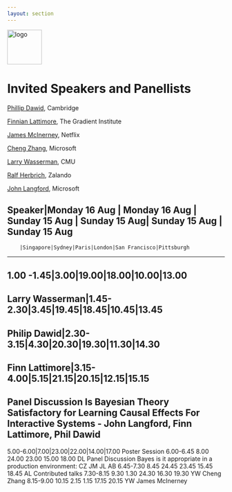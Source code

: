 ```yaml
---
layout: section
---
```


<img height="80" src="{{ site.logo }}" class="rounded mx-auto d-block" alt="logo">


# Invited Speakers and Panellists

[Phillip Dawid](http://www.statslab.cam.ac.uk/~apd/), Cambridge

[Finnian Lattimore](https://scholar.google.com/citations?user=XlzIPUkAAAAJ&hl=en), The Gradient Institute

[James McInerney](https://jamesmc.com/about-me), Netflix

[Cheng Zhang](https://cheng-zhang.org), Microsoft

[Larry Wasserman](https://www.stat.cmu.edu/~larry/), CMU

[Ralf Herbrich](https://scholar.google.com.au/citations?user=RuvHkikAAAAJ&hl=en), Zalando

[John Langford](https://www.microsoft.com/en-us/research/people/jcl/), Microsoft


Speaker|Monday 16 Aug | Monday 16 Aug | Sunday 15 Aug | Sunday 15 Aug| Sunday 15 Aug | Sunday 15 Aug
---------------------------------------------------------------------------------------------
        |Singapore|Sydney|Paris|London|San Francisco|Pittsburgh
---------------------------------------------------------------------------------------------
1.00 -1.45|3.00|19.00|18.00|10.00|13.00
---------------------------------------------------------------------------------------------
Larry Wasserman|1.45-2.30|3.45|19.45|18.45|10.45|13.45
---------------------------------------------------------------------------------------------
Philip Dawid|2.30-3.15|4.30|20.30|19.30|11.30|14.30
---------------------------------------------------------------------------------------------
Finn Lattimore|3.15-4.00|5.15|21.15|20.15|12.15|15.15
---------------------------------------------------------------------------------------------




Panel Discussion Is Bayesian Theory Satisfactory for Learning Causal Effects For Interactive Systems - John Langford, Finn Lattimore, Phil Dawid
---------------------------------------------------------------------------------------------
5.00-6.00|7.00|23.00|22.00|14.00|17.00
Poster Session
6.00-6.45
8.00
24.00
23.00
15.00
18.00
DL
Panel Discussion Bayes is it appropriate in a production environment: CZ JM JL AB
6.45-7.30
8.45
24.45
23.45
15.45
18.45
AL
Contributed talks
7.30-8.15
9.30
1.30
24.30
16.30
19.30
YW
Cheng Zhang
8.15-9.00
10.15
2.15
1.15
17.15
20.15
YW
James McInerney
 
